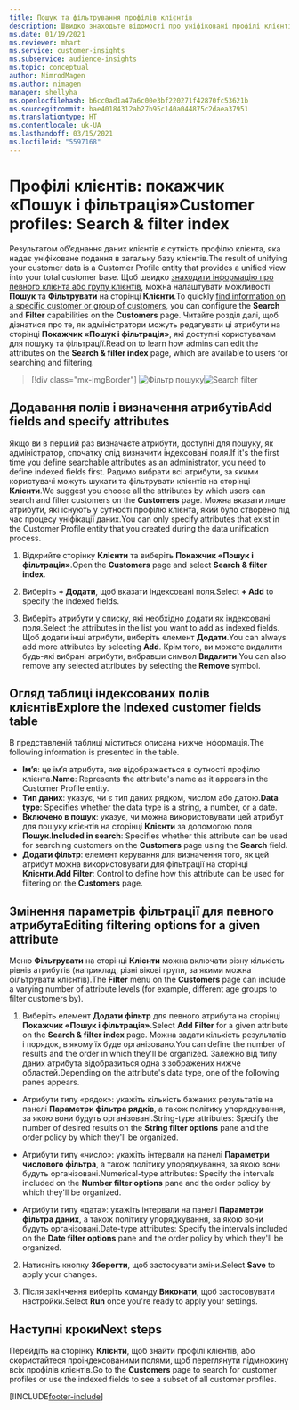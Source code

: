 ```yaml
---
title: Пошук та фільтрування профілів клієнтів
description: Швидко знаходьте відомості про уніфіковані профілі клієнтів та фільтруйте за вказаними атрибутами.
ms.date: 01/19/2021
ms.reviewer: mhart
ms.service: customer-insights
ms.subservice: audience-insights
ms.topic: conceptual
author: NimrodMagen
ms.author: nimagen
manager: shellyha
ms.openlocfilehash: b6cc0ad1a47a6c00e3bf220271f42870fc53621b
ms.sourcegitcommit: bae40184312ab27b95c140a044875c2daea37951
ms.translationtype: HT
ms.contentlocale: uk-UA
ms.lasthandoff: 03/15/2021
ms.locfileid: "5597168"
---
```

# <a name="customer-profiles-search--filter-index"></a><span data-ttu-id="a6e66-103">Профілі клієнтів: покажчик «Пошук і фільтрація»</span><span class="sxs-lookup"><span data-stu-id="a6e66-103">Customer profiles: Search & filter index</span></span>

<span data-ttu-id="a6e66-104">Результатом об’єднання даних клієнтів є сутність профілю клієнта, яка надає уніфіковане подання в загальну базу клієнтів.</span><span class="sxs-lookup"><span data-stu-id="a6e66-104">The result of unifying your customer data is a Customer Profile entity that provides a unified view into your total customer base.</span></span> <span data-ttu-id="a6e66-105">Щоб швидко [знаходити інформацію про певного клієнта або групу клієнтів](customer-profiles.md), можна налаштувати можливості **Пошук** та **Фільтрувати** на сторінці **Клієнти**.</span><span class="sxs-lookup"><span data-stu-id="a6e66-105">To quickly [find information on a specific customer or group of customers](customer-profiles.md), you can configure the **Search** and **Filter** capabilities on the **Customers** page.</span></span> <span data-ttu-id="a6e66-106">Читайте розділ далі, щоб дізнатися про те, як адміністратори можуть редагувати ці атрибути на сторінці **Покажчик «Пошук і фільтрація»**, які доступні користувачам для пошуку та фільтрації.</span><span class="sxs-lookup"><span data-stu-id="a6e66-106">Read on to learn how admins can edit the attributes on the **Search & filter index** page, which are available to users for searching and filtering.</span></span>

> [!div class="mx-imgBorder"]
> <span data-ttu-id="a6e66-107">![Фільтр пошуку](media/search-filter.png "Фільтр пошуку")</span><span class="sxs-lookup"><span data-stu-id="a6e66-107">![Search filter](media/search-filter.png "Search filter")</span></span>

## <a name="add-fields-and-specify-attributes"></a><span data-ttu-id="a6e66-108">Додавання полів і визначення атрибутів</span><span class="sxs-lookup"><span data-stu-id="a6e66-108">Add fields and specify attributes</span></span>

<span data-ttu-id="a6e66-109">Якщо ви в перший раз визначаєте атрибути, доступні для пошуку, як адміністратор, спочатку слід визначити індексовані поля.</span><span class="sxs-lookup"><span data-stu-id="a6e66-109">If it's the first time you define searchable attributes as an administrator, you need to define indexed fields first.</span></span> <span data-ttu-id="a6e66-110">Радимо вибрати всі атрибути, за якими користувачі можуть шукати та фільтрувати клієнтів на сторінці **Клієнти**.</span><span class="sxs-lookup"><span data-stu-id="a6e66-110">We suggest you choose all the attributes by which users can search and filter customers on the **Customers** page.</span></span> <span data-ttu-id="a6e66-111">Можна вказати лише атрибути, які існують у сутності профілю клієнта, який було створено під час процесу уніфікації даних.</span><span class="sxs-lookup"><span data-stu-id="a6e66-111">You can only specify attributes that exist in the Customer Profile entity that you created during the data unification process.</span></span>

1. <span data-ttu-id="a6e66-112">Відкрийте сторінку **Клієнти** та виберіть **Покажчик «Пошук і фільтрація»**.</span><span class="sxs-lookup"><span data-stu-id="a6e66-112">Open the **Customers** page and select **Search & filter index**.</span></span>

2. <span data-ttu-id="a6e66-113">Виберіть **+ Додати**, щоб вказати індексовані поля.</span><span class="sxs-lookup"><span data-stu-id="a6e66-113">Select **+ Add** to specify the indexed fields.</span></span>

3. <span data-ttu-id="a6e66-114">Виберіть атрибути у списку, які необхідно додати як індексовані поля.</span><span class="sxs-lookup"><span data-stu-id="a6e66-114">Select the attributes in the list you want to add as indexed fields.</span></span> <span data-ttu-id="a6e66-115">Щоб додати інші атрибути, виберіть елемент **Додати**.</span><span class="sxs-lookup"><span data-stu-id="a6e66-115">You can always add more attributes by selecting **Add**.</span></span> <span data-ttu-id="a6e66-116">Крім того, ви можете видалити будь-які вибрані атрибути, вибравши символ **Видалити**.</span><span class="sxs-lookup"><span data-stu-id="a6e66-116">You can also remove any selected attributes by selecting the **Remove** symbol.</span></span>

## <a name="explore-the-indexed-customer-fields-table"></a><span data-ttu-id="a6e66-117">Огляд таблиці індексованих полів клієнтів</span><span class="sxs-lookup"><span data-stu-id="a6e66-117">Explore the Indexed customer fields table</span></span>

<span data-ttu-id="a6e66-118">В представленій таблиці міститься описана нижче інформація.</span><span class="sxs-lookup"><span data-stu-id="a6e66-118">The following information is presented in the table.</span></span>

- <span data-ttu-id="a6e66-119">**Ім’я**: це ім’я атрибута, яке відображається в сутності профілю клієнта.</span><span class="sxs-lookup"><span data-stu-id="a6e66-119">**Name**: Represents the attribute's name as it appears in the Customer Profile entity.</span></span>
- <span data-ttu-id="a6e66-120">**Тип даних**: указує, чи є тип даних рядком, числом або датою.</span><span class="sxs-lookup"><span data-stu-id="a6e66-120">**Data type**: Specifies whether the data type is a string, a number, or a date.</span></span>
- <span data-ttu-id="a6e66-121">**Включено в пошук**: указує, чи можна використовувати цей атрибут для пошуку клієнтів на сторінці **Клієнти** за допомогою поля **Пошук**.</span><span class="sxs-lookup"><span data-stu-id="a6e66-121">**Included in search**: Specifies whether this attribute can be used for searching customers on the **Customers** page using the **Search** field.</span></span>
- <span data-ttu-id="a6e66-122">**Додати фільтр**: елемент керування для визначення того, як цей атрибут можна використовувати для фільтрації на сторінці **Клієнти**.</span><span class="sxs-lookup"><span data-stu-id="a6e66-122">**Add Filter**: Control to define how this attribute can be used for filtering on the **Customers** page.</span></span>

## <a name="editing-filtering-options-for-a-given-attribute"></a><span data-ttu-id="a6e66-123">Змінення параметрів фільтрації для певного атрибута</span><span class="sxs-lookup"><span data-stu-id="a6e66-123">Editing filtering options for a given attribute</span></span>

<span data-ttu-id="a6e66-124">Меню **Фільтрувати** на сторінці **Клієнти** можна включати різну кількість рівнів атрибутів (наприклад, різні вікові групи, за якими можна фільтрувати клієнтів).</span><span class="sxs-lookup"><span data-stu-id="a6e66-124">The **Filter** menu on the **Customers** page can include a varying number of attribute levels (for example, different age groups to filter customers by).</span></span>

1. <span data-ttu-id="a6e66-125">Виберіть елемент **Додати фільтр** для певного атрибута на сторінці **Покажчик «Пошук і фільтрація»**.</span><span class="sxs-lookup"><span data-stu-id="a6e66-125">Select **Add Filter** for a given attribute on the **Search & filter index** page.</span></span> <span data-ttu-id="a6e66-126">Можна задати кількість результатів і порядок, в якому їх буде організовано.</span><span class="sxs-lookup"><span data-stu-id="a6e66-126">You can define the number of results and the order in which they'll be organized.</span></span> <span data-ttu-id="a6e66-127">Залежно від типу даних атрибута відобразиться одна з зображених нижче областей.</span><span class="sxs-lookup"><span data-stu-id="a6e66-127">Depending on the attribute's data type, one of the following panes appears.</span></span>

- <span data-ttu-id="a6e66-128">Атрибути типу «рядок»: укажіть кількість бажаних результатів на панелі **Параметри фільтра рядків**, а також політику упорядкування, за якою вони будуть організовані.</span><span class="sxs-lookup"><span data-stu-id="a6e66-128">String-type attributes: Specify the number of desired results on the **String filter options** pane and the order policy by which they'll be organized.</span></span>

- <span data-ttu-id="a6e66-129">Атрибути типу «число»: укажіть інтервали на панелі **Параметри числового фільтра**, а також політику упорядкування, за якою вони будуть організовані.</span><span class="sxs-lookup"><span data-stu-id="a6e66-129">Numerical-type attributes: Specify the intervals included on the **Number filter options** pane and the order policy by which they'll be organized.</span></span>

- <span data-ttu-id="a6e66-130">Атрибути типу «дата»: укажіть інтервали на панелі **Параметри фільтра даних**, а також політику упорядкування, за якою вони будуть організовані.</span><span class="sxs-lookup"><span data-stu-id="a6e66-130">Date-type attributes:  Specify the intervals included on the **Date filter options** pane and the order policy by which they'll be organized.</span></span>

2. <span data-ttu-id="a6e66-131">Натисніть кнопку **Зберегти**, щоб застосувати зміни.</span><span class="sxs-lookup"><span data-stu-id="a6e66-131">Select **Save** to apply your changes.</span></span>

3. <span data-ttu-id="a6e66-132">Після закінчення виберіть команду **Виконати**, щоб застосовувати настройки.</span><span class="sxs-lookup"><span data-stu-id="a6e66-132">Select **Run** once you're ready to apply your settings.</span></span>

## <a name="next-steps"></a><span data-ttu-id="a6e66-133">Наступні кроки</span><span class="sxs-lookup"><span data-stu-id="a6e66-133">Next steps</span></span>

<span data-ttu-id="a6e66-134">Перейдіть на сторінку **Клієнти**, щоб знайти профілі клієнтів, або скористайтеся проіндексованими полями, щоб переглянути підмножину всіх профілів клієнтів.</span><span class="sxs-lookup"><span data-stu-id="a6e66-134">Go to the **Customers** page to search for customer profiles or use the indexed fields to see a subset of all customer profiles.</span></span>


[!INCLUDE[footer-include](../includes/footer-banner.md)]